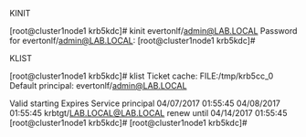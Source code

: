 KINIT

[root@cluster1node1 krb5kdc]# kinit evertonlf/admin@LAB.LOCAL
Password for evertonlf/admin@LAB.LOCAL:
[root@cluster1node1 krb5kdc]#


KLIST

[root@cluster1node1 krb5kdc]# klist
Ticket cache: FILE:/tmp/krb5cc_0
Default principal: evertonlf/admin@LAB.LOCAL

Valid starting       Expires              Service principal
04/07/2017 01:55:45  04/08/2017 01:55:45  krbtgt/LAB.LOCAL@LAB.LOCAL
        renew until 04/14/2017 01:55:45
[root@cluster1node1 krb5kdc]#
[root@cluster1node1 krb5kdc]#


